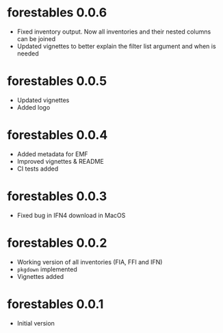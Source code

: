 # forestables 0.0.6

* Fixed inventory output. Now all inventories and their nested columns can be
  joined
* Updated vignettes to better explain the filter list argument and when is needed

# forestables 0.0.5

* Updated vignettes
* Added logo

# forestables 0.0.4

* Added metadata for EMF
* Improved vignettes & README
* CI tests added

# forestables 0.0.3

* Fixed bug in IFN4 download in MacOS

# forestables 0.0.2

* Working version of all inventories (FIA, FFI and IFN)
* `pkgdown` implemented
* Vignettes added

# forestables 0.0.1

* Initial version
